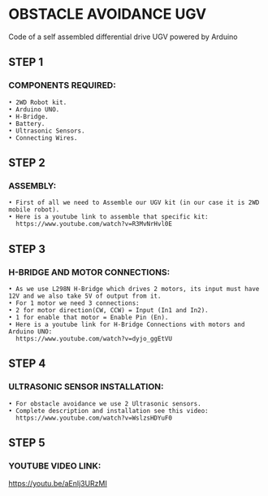 # OBSTACLE  AVOIDANCE  UGV

Code of a self assembled differential drive UGV powered by Arduino


## STEP 1
### COMPONENTS REQUIRED:
    • 2WD Robot kit.
    • Arduino UNO.
    • H-Bridge.
    • Battery.
    • Ultrasonic Sensors.
    • Connecting Wires.

## STEP 2
### ASSEMBLY:
    • First of all we need to Assemble our UGV kit (in our case it is 2WD mobile robot).
    • Here is a youtube link to assemble that specific kit:
      https://www.youtube.com/watch?v=R3MvNrHvl0E

## STEP 3
### H-BRIDGE AND MOTOR CONNECTIONS:
    • As we use L298N H-Bridge which drives 2 motors, its input must have 12V and we also take 5V of output from it.
    • For 1 motor we need 3 connections:
    • 2 for motor direction(CW, CCW) = Input (In1 and In2).
    • 1 for enable that motor = Enable Pin (En).                      
    • Here is a youtube link for H-Bridge Connections with motors and Arduino UNO:
      https://www.youtube.com/watch?v=dyjo_ggEtVU
      
## STEP 4
### ULTRASONIC SENSOR  INSTALLATION:
    • For obstacle avoidance we use 2 Ultrasonic sensors.
    • Complete description and installation see this video:
      https://www.youtube.com/watch?v=WslzsHDYuF0
      
 ## STEP 5
### YOUTUBE VIDEO LINK:
https://youtu.be/aEnlj3URzMI

